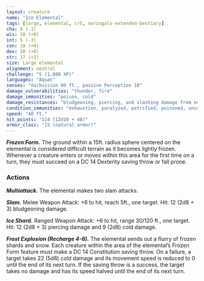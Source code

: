 ```yaml
---
layout: creature
name: "Ice Elemental"
tags: [large, elemental, cr5, nerzugals-extended-bestiary]
cha: 8 (-1)
wis: 10 (+0)
int: 5 (-3)
con: 18 (+4)
dex: 10 (+0)
str: 17 (+3)
size: Large elemental
alignment: neutral
challenge: "5 (1,800 XP)"
languages: "Aquan"
senses: "darkvision 60 ft., passive Perception 10"
damage_vulnerabilities: "thunder, fire"
damage_immunities: "poison, cold"
damage_resistances: "bludgeoning, piercing, and slashing damage from nonmagical weapons"
condition_immunities: "exhaustion, paralyzed, petrified, poisoned, unconscious"
speed: "40 ft."
hit_points: "114 (12d10 + 48)"
armor_class: "15 (natural armor)"
---
```


***Frozen Form.*** The ground within a 15ft. radius
sphere centered on the elemental is considered
difficult terrain as it becomes lightly frozen.
Whenever a creature enters or moves within this
area for the first time on a turn, they must succeed
on a DC 14 Dexterity saving throw or fall prone.

### Actions

***Multiattack.*** The elemental makes two slam attacks.

***Slam.*** Melee Weapon Attack: +6 to hit, reach 5ft.,
one target. Hit: 12 (2d8 + 3) bludgeoning damage.

***Ice Shard.*** Ranged Weapon Attack: +6 to hit, range
30/120 ft., one target. Hit: 12 (2d8 + 3) piercing
damage and 9 (2d8) cold damage.

***Frost Explosion (Recharge 4-6).*** The elemental sends
out a flurry of frozen shards and snow. Each
creature within the area of the elemental’s Frozen
Form feature must make a DC 14 Constitution
saving throw. On a failure, a target takes 22 (5d8)
cold damage and its movement speed is reduced to
0 until the end of its next turn. If the saving throw
is a success, the target takes no damage and has its
speed halved until the end of its next turn.
